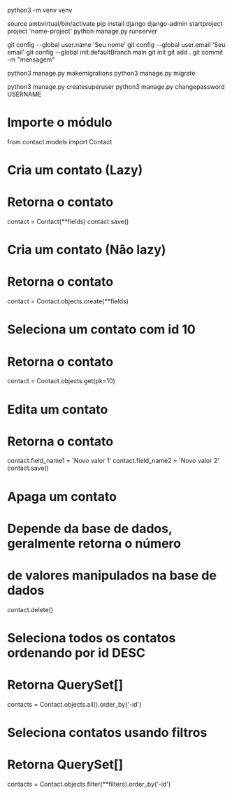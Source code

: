 python3 -m venv venv

source ambvirtual/bin/activate
pip install django
django-admin startproject project 'nome-project'
python manage.py runserver


git config --global user.name 'Seu nome'
git config --global user.email 'Seu email'
git config --global init.defaultBranch main
git init 
git add . 
git commit -m "mensagem"

python3 manage.py makemigrations
python3 manage.py migrate

python3 manage.py createsuperuser
python3 manage.py changepassword USERNAME

# Importe o módulo
from contact.models import Contact
# Cria um contato (Lazy)
# Retorna o contato
contact = Contact(**fields)
contact.save()
# Cria um contato (Não lazy)
# Retorna o contato
contact = Contact.objects.create(**fields)
# Seleciona um contato com id 10
# Retorna o contato
contact = Contact.objects.get(pk=10)
# Edita um contato
# Retorna o contato
contact.field_name1 = 'Novo valor 1'
contact.field_name2 = 'Novo valor 2'
contact.save()
# Apaga um contato
# Depende da base de dados, geralmente retorna o número
# de valores manipulados na base de dados
contact.delete()
# Seleciona todos os contatos ordenando por id DESC
# Retorna QuerySet[]
contacts = Contact.objects.all().order_by('-id')
# Seleciona contatos usando filtros
# Retorna QuerySet[]
contacts = Contact.objects.filter(**filters).order_by('-id')